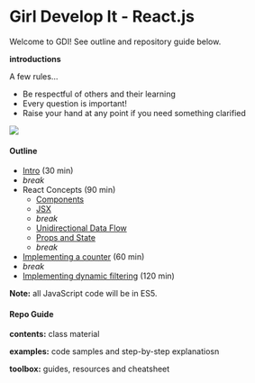 # Girl Develop It - React.js

Welcome to GDI! See outline and repository guide below.

**introductions**

A few rules...

* Be respectful of others and their learning
* Every question is important!
* Raise your hand at any point if you need something clarified

![](https://media.giphy.com/media/BQAk13taTaKYw/giphy.gif)

#### Outline

* [Intro](contents/intro.md) (30 min)
* _break_
* React Concepts (90 min)
  * [Components](contents/concepts/components.md)
  * [JSX](contents/concepts/jsx.md)
  * _break_
  * [Unidirectional Data Flow](contents/concepts/unidirectional-data-flow.md)
  * [Props and State](contents/concepts/props-and-state.md)
  * _break_
* [Implementing a counter](examples/counter.md) (60 min)
* _break_
* [Implementing dynamic filtering](examples/dynamic-filtering.md) (120 min)

**Note:** all JavaScript code will be in ES5.

#### Repo Guide

**contents:** class material

**examples:** code samples and step-by-step explanatiosn

**toolbox:** guides, resources and cheatsheet
